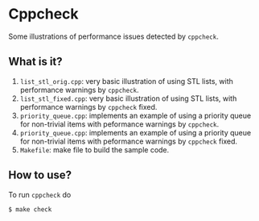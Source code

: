 # Cppcheck
Some illustrations of performance issues detected by `cppcheck`.

## What is it?
1. `list_stl_orig.cpp`: very basic illustration of using STL lists, with
    performance warnings by `cppcheck`.
1. `list_stl_fixed.cpp`: very basic illustration of using STL lists, with
    performance warnings by `cppcheck` fixed.
1. `priority_queue.cpp`: implements an example of using a priority queue
    for non-trivial items with peformance warnings by `cppcheck`.
1. `priority_queue.cpp`: implements an example of using a priority queue
    for non-trivial items with peformance warnings by `cppcheck` fixed.
1. `Makefile`: make file to build the sample code.

## How to use?
To run `cppcheck` do
```bash
$ make check
```
